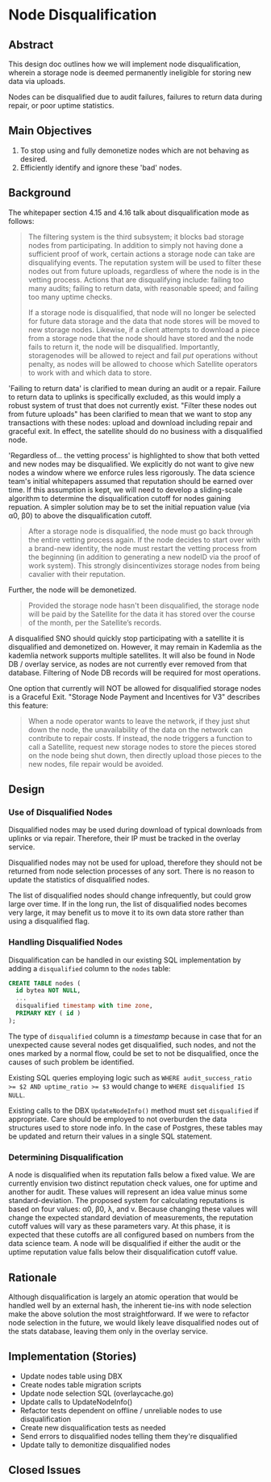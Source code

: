 # Node Disqualification

## Abstract

This design doc outlines how we will implement node disqualification, wherein a storage node is deemed permanently ineligible for storing new data via uploads.

Nodes can be disqualified due to audit failures, failures to return data during repair, or poor uptime statistics.

## Main Objectives

1. To stop using and fully demonetize nodes which are not behaving as desired.
2. Efficiently identify and ignore these 'bad' nodes.

## Background

The whitepaper section 4.15 and 4.16 talk about disqualification mode as follows:

> The filtering system is the third subsystem; it blocks bad storage nodes from participating. In addition to simply not having done a sufficient proof of work, certain actions a storage node can take are disqualifying events. The reputation system will be used to filter these nodes out from future uploads, regardless of where the node is in the vetting process. Actions that are disqualifying include: failing too many audits; failing to return data, with reasonable speed; and failing too many uptime checks.
>
> If a storage node is disqualified, that node will no longer be selected for future data storage and the data that node stores will be moved to new storage nodes. Likewise, if a client attempts to download a piece from a storage node that the node should have stored and the node fails to return it, the node will be disqualified. Importantly, storagenodes will be allowed to reject and fail _put_ operations without penalty, as nodes will be allowed to choose which Satellite operators to work with and which data to store.

'Failing to return data' is clarified to mean during an audit or a repair. Failure to return data to uplinks is specifically excluded, as this would imply a robust system of trust that does not currently exist. "Filter these nodes out from future uploads" has been clarified to mean that we want to stop any transactions with these nodes:  upload and download including repair and graceful exit.  In effect, the satellite should do no business with a disqualified node.

'Regardless of... the vetting process' is highlighted to show that both vetted and new nodes may be disqualified.  We explicitly do not want to give new nodes a window where we enforce rules less rigorously.  The data science team's initial whitepapers assumed that reputation should be earned over time.  If this assumption is kept, we will need to develop a sliding-scale algorithm to determine the disqualification cutoff for nodes gaining repuation.  A simpler solution may be to set the initial repuation value (via α0, β0) to above the disqualification cutoff.

> After a storage node is disqualified, the node must go back through the entire vetting process again. If the node decides to start over with a brand-new identity, the node must restart the vetting process from the beginning (in addition to generating a new nodeID via the proof of work system). This strongly disincentivizes storage nodes from being cavalier with their reputation.

Further, the node will be demonetized.

> Provided the storage node hasn't been disqualified, the storage node will be paid by the Satellite for the data it has stored over the course of the month, per the Satellite’s records.

A disqualified SNO should quickly stop participating with a satellite it is disqualified and demonetized on.  However, it may remain in Kademlia as the kademlia network supports multiple satellites.  It will also be found in Node DB / overlay service, as nodes are not currently ever removed from that database.  Filtering of Node DB records will be required for most operations.

One option that currently will NOT be allowed for disqualified storage nodes is a Graceful Exit.  "Storage Node Payment and Incentives for V3" describes this feature:

> When a node operator wants to leave the network, if they just shut down the node, the unavailability of the data on the network can contribute to repair costs.  If instead, the node triggers a function to call a Satellite, request new storage nodes to store the pieces stored on the node being shut down, then directly upload those pieces to the new nodes, file repair would be avoided.

## Design

### Use of Disqualified Nodes

Disqualified nodes may be used during download of typical downloads from uplinks or via repair.  Therefore, their IP must be tracked in the overlay service.

Disqualified nodes may not be used for upload, therefore they should not be returned from node selection processes of any sort.  There is no reason to update the statistics of disqualified nodes.

The list of disqualified nodes should change infrequently, but could grow large over time.  If in the long run, the list of disqualified nodes becomes very large, it may benefit us to move it to its own data store rather than using a disqualified flag.

### Handling Disqualified Nodes

Disqualification can be handled in our existing SQL implementation by adding a `disqualified` column to the `nodes` table:

```sql
CREATE TABLE nodes (
  id bytea NOT NULL,
  ...
  disqualified timestamp with time zone,
  PRIMARY KEY ( id )
);
```

The type of `disqualified` column is a _timestamp_ because in case that for an unexpected cause several nodes get disqualified, such nodes, and not the ones marked by a normal flow, could be set to not be disqualified, once the causes of such problem be identified.

Existing SQL queries employing logic such as `WHERE audit_success_ratio >= $2 AND uptime_ratio >= $3` would change to `WHERE disqualified IS NULL`.

Existing calls to the DBX `UpdateNodeInfo()` method must set `disqualified` if appropriate.  Care should be employed to not overburden the data structures used to store node info.  In the case of Postgres, these tables may be updated and return their values in a single SQL statement.

### Determining Disqualification

A node is disqualified when its reputation falls below a fixed value.  We are currently envision two distinct reputation check values, one for uptime and another for audit.  These values will represent an idea value minus some standard-deviation.  The proposed system for calculating reputations is based on four values: α0, β0, λ, and v.  Because changing these values will change the expected standard deviation of measurements, the reputation cutoff values will vary as these parameters vary.  At this phase, it is expected that these cutoffs are all configured based on numbers from the data science team.  A node will be disqualified if either the audit or the uptime reputation value falls below their disqualification cutoff value.

## Rationale

Although disqualification is largely an atomic operation that would be handled well by an external hash, the inherent tie-ins with node selection make the above solution the most straightforward.  If we were to refactor node selection in the future, we would likely leave disqualified nodes out of the stats database, leaving them only in the overlay service.

## Implementation (Stories)

- Update nodes table using DBX
- Create nodes table migration scripts
- Update node selection SQL (overlaycache.go)
- Update calls to UpdateNodeInfo()
- Refactor tests dependent on offline / unreliable nodes to use disqualification
- Create new disqualification tests as needed
- Send errors to disqualified nodes telling them they're disqualified
- Update tally to demonitize disqualified nodes

## Closed Issues

